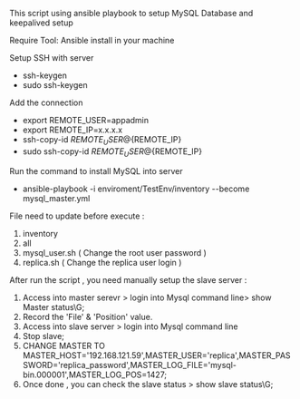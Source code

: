 This script using ansible playbook to setup MySQL Database and keepalived setup 
 
 Require Tool:
 Ansible install in your machine 
 
 Setup SSH with server
 - ssh-keygen 
 - sudo ssh-keygen
 
 Add the connection
- export REMOTE_USER=appadmin
- export REMOTE_IP=x.x.x.x
- ssh-copy-id ${REMOTE_USER}@${REMOTE_IP}
- sudo ssh-copy-id ${REMOTE_USER}@${REMOTE_IP}

Run the command to install MySQL into server 
- ansible-playbook -i enviroment/TestEnv/inventory --become mysql_master.yml

File need to update before execute :
1. inventory
2. all
3. mysql_user.sh ( Change the root user password )
4. replica.sh ( Change the replica user login )

After run the script , you need manually setup the slave server :
1. Access into master serevr > login into Mysql command line> show Master status\G;
2. Record the 'File' & 'Position' value.
3. Access into slave server > login into Mysql command line 
4. Stop slave;
5. CHANGE MASTER TO MASTER_HOST='192.168.121.59',MASTER_USER='replica',MASTER_PASSWORD='replica_password',MASTER_LOG_FILE='mysql-bin.000001',MASTER_LOG_POS=1427; 
6. Once done , you can check the slave status > show slave status\G;



